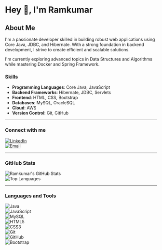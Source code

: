 # Hey 👋, I'm Ramkumar  

## About Me  
I'm a passionate developer skilled in building robust web applications using Core Java, JDBC, and Hibernate. With a strong foundation in backend development, I strive to create efficient and scalable solutions.  

I'm currently exploring advanced topics in Data Structures and Algorithms while mastering Docker and Spring Framework.  

### Skills  
- **Programming Languages**: Core Java, JavaScript  
- **Backend Frameworks**: Hibernate, JDBC, Servlets  
- **Frontend**: HTML, CSS, Bootstrap  
- **Databases**: MySQL, OracleSQL
- **Cloud**: AWS 
- **Version Control**: Git, GitHub  

---

### Connect with me  
[![LinkedIn](https://img.shields.io/badge/-LinkedIn-blue?style=flat&logo=Linkedin&logoColor=white)](https://www.linkedin.com/in/06-ram-kumar/)  
[![Email](https://img.shields.io/badge/-Email-red?style=flat&logo=Gmail&logoColor=white)](mailto:ramoffical06@gmail.com)

---

### GitHub Stats  
![Ramkumar's GitHub Stats](https://github-readme-stats.vercel.app/api?username=ramk06&show_icons=true&theme=radical)  
![Top Languages](https://github-readme-stats.vercel.app/api/top-langs/?username=ramk06&layout=compact&theme=radical)

---

### Languages and Tools  
![Java](https://img.shields.io/badge/-Java-orange?style=flat&logo=java)  
![JavaScript](https://img.shields.io/badge/-JavaScript-yellow?style=flat&logo=javascript)  
![MySQL](https://img.shields.io/badge/-MySQL-blue?style=flat&logo=mysql)  
![HTML5](https://img.shields.io/badge/-HTML5-red?style=flat&logo=html5)  
![CSS3](https://img.shields.io/badge/-CSS3-blue?style=flat&logo=css3)  
![Git](https://img.shields.io/badge/-Git-orange?style=flat&logo=git)  
![GitHub](https://img.shields.io/badge/-GitHub-black?style=flat&logo=github)  
![Bootstrap](https://img.shields.io/badge/-Bootstrap-purple?style=flat&logo=bootstrap)



